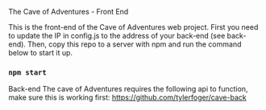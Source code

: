 The Cave of Adventures - Front End

This is the front-end of the Cave of Adventures web project. First you need to update the IP in config.js to the address of your back-end (see back-end). Then, copy this repo to a server with npm and run the command below to start it up.

### `npm start`


Back-end
The cave of Adventures requires the following api to function, make sure this is working first:
https://github.com/tylerfoger/cave-back
